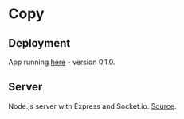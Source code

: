 # Copy

## Deployment
App running [here](https://copyapp.netlify.com/) - version 0.1.0.

## Server

Node.js server with Express and Socket.io. [Source](https://github.com/jodapomo/copy-back).
